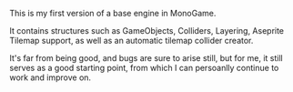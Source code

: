 This is my first version of a base engine in MonoGame.

It contains structures such as GameObjects, Colliders, Layering, Aseprite Tilemap support, as well as an automatic tilemap collider creator.

It's far from being good, and bugs are sure to arise still, but for me, it still serves as a good starting point, from which I can persoanlly continue to work and improve on.
